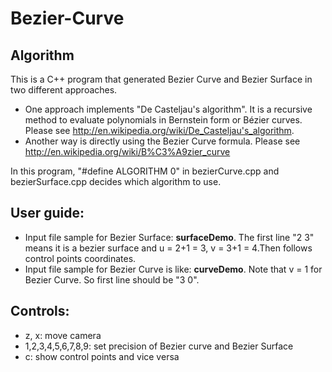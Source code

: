 Bezier-Curve
============

Algorithm
------------
This is a C++ program that generated Bezier Curve and Bezier Surface in two different approaches.

- One approach implements "De Casteljau's algorithm". It is a recursive method to evaluate polynomials in Bernstein form or Bézier curves. Please see http://en.wikipedia.org/wiki/De_Casteljau's_algorithm.
- Another way is directly using the Bezier Curve formula. Please see http://en.wikipedia.org/wiki/B%C3%A9zier_curve

In this program, "#define ALGORITHM 0" in bezierCurve.cpp and bezierSurface.cpp decides which
algorithm to use.

User guide:
------------
- Input file sample for Bezier Surface: **surfaceDemo**. The first line "2 3" means it is a bezier surface and u = 2+1 = 3, v = 3+1 = 4.Then follows control points coordinates.
- Input file sample for Bezier Curve is like: **curveDemo**. Note that v = 1 for Bezier Curve. So first line should be "3 0".

Controls:
------------
- z, x: move camera
- 1,2,3,4,5,6,7,8,9: set precision of Bezier curve and Bezier Surface
- c: show control points and vice versa
